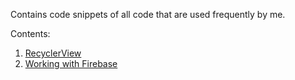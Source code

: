 Contains code snippets of all code that are used frequently by me. 

Contents: 
1. [RecyclerView](codemanual/recycler_view.md)
2. [Working with Firebase](codemanual/firebase_stuff.md)
